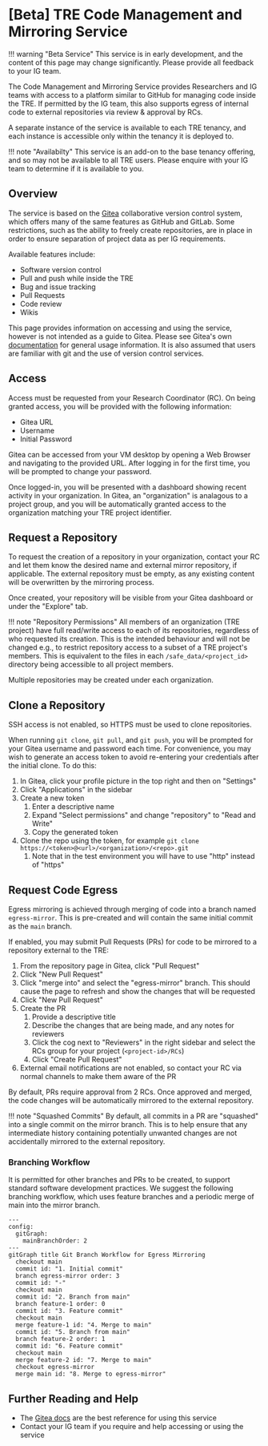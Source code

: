 # \[Beta] TRE Code Management and Mirroring Service

!!! warning "Beta Service"
    This service is in early development, and the content of this page may change significantly. Please provide all feedback to your IG team.

The Code Management and Mirroring Service provides Researchers and IG teams with access to a platform similar to GitHub for managing code inside the TRE. If permitted by the IG team, this also supports egress of internal code to external repositories via review & approval by RCs.

A separate instance of the service is available to each TRE tenancy, and each instance is accessible only within the tenancy it is deployed to.

!!! note "Availabilty"
    This service is an add-on to the base tenancy offering, and so may not be available to all TRE users. Please enquire with your IG team to determine if it is available to you.

## Overview

The service is based on the [Gitea](https://about.gitea.com/) collaborative version control system, which offers many of the same features as GitHub and GitLab. Some restrictions, such as the ability to freely create repositories, are in place in order to ensure separation of project data as per IG requirements.

Available features include:

- Software version control
- Pull and push while inside the TRE
- Bug and issue tracking
- Pull Requests
- Code review
- Wikis

This page provides information on accessing and using the service, however is not intended as a guide to Gitea. Please see Gitea's own [documentation][gitea_docs] for general usage information. It is also assumed that users are familiar with git and the use of version control services.

## Access

Access must be requested from your Research Coordinator (RC). On being granted access, you will be provided with the following information:

- Gitea URL
- Username
- Initial Password

Gitea can be accessed from your VM desktop by opening a Web Browser and navigating to the provided URL. After logging in for the first time, you will be prompted to change your password.

Once logged-in, you will be presented with a dashboard showing recent activity in your organization. In Gitea, an "organization" is analagous to a project group, and you will be automatically granted access to the organization matching your TRE project identifier.

## Request a Repository

To request the creation of a repository in your organization, contact your RC and let them know the desired name and external mirror repository, if applicable. The external repository must be empty, as any existing content will be overwritten by the mirroring process.

Once created, your repository will be visible from your Gitea dashboard or under the "Explore" tab.

!!! note "Repository Permissions"
    All members of an organization (TRE project) have full read/write access to each of its repositories, regardless of who requested its creation. This is the intended behaviour and will not be changed e.g., to restrict repository access to a subset of a TRE project's members. This is equivalent to the files in each `/safe_data/<project_id>` directory being accessible to all project members.

Multiple repositories may be created under each organization.

## Clone a Repository

SSH access is not enabled, so HTTPS must be used to clone repositories.

When running `git clone`, `git pull`, and `git push`, you will be prompted for your Gitea username and password each time. For convenience, you may wish to generate an access token to avoid re-entering your credentials after the initial clone. To do this:

1. In Gitea, click your profile picture in the top right and then on "Settings"
1. Click "Applications" in the sidebar
1. Create a new token
    1. Enter a descriptive name
    1. Expand "Select permissions" and change "repository" to "Read and Write"
    1. Copy the generated token
1. Clone the repo using the token, for example `git clone https://<token>@<url>/<organization>/<repo>.git`
    1. Note that in the test environment you will have to use "http" instead of "https"

## Request Code Egress

Egress mirroring is achieved through merging of code into a branch named `egress-mirror`. This is pre-created and will contain the same initial commit as the `main` branch.

If enabled, you may submit Pull Requests (PRs) for code to be mirrored to a repository external to the TRE:

1. From the repository page in Gitea, click "Pull Request"
1. Click "New Pull Request"
1. Click "merge into" and select the "egress-mirror" branch. This should cause the page to refresh and show the changes that will be requested
1. Click "New Pull Request"
1. Create the PR
    1. Provide a descriptive title
    1. Describe the changes that are being made, and any notes for reviewers
    1. Click the cog next to "Reviewers" in the right sidebar and select the RCs group for your project (`<project-id>/RCs`)
    1. Click "Create Pull Request"
1. External email notifications are not enabled, so contact your RC via normal channels to make them aware of the PR

By default, PRs require approval from 2 RCs. Once approved and merged, the code changes will be automatically mirrored to the external repository.

!!! note "Squashed Commits"
    By default, all commits in a PR are "squashed" into a single commit on the mirror branch. This is to help ensure that any intermediate history containing potentially unwanted changes are not accidentally mirrored to the external repository.

### Branching Workflow

It is permitted for other branches and PRs to be created, to support standard software development practices. We suggest the following branching workflow, which uses feature branches and a periodic merge of main into the mirror branch.

```mermaid
---
config:
  gitGraph:
    mainBranchOrder: 2
---
gitGraph title Git Branch Workflow for Egress Mirroring
  checkout main
  commit id: "1. Initial commit"
  branch egress-mirror order: 3
  commit id: "-"
  checkout main
  commit id: "2. Branch from main"
  branch feature-1 order: 0
  commit id: "3. Feature commit"
  checkout main
  merge feature-1 id: "4. Merge to main"
  commit id: "5. Branch from main"
  branch feature-2 order: 1
  commit id: "6. Feature commit"
  checkout main
  merge feature-2 id: "7. Merge to main"
  checkout egress-mirror
  merge main id: "8. Merge to egress-mirror"
```

## Further Reading and Help

- The [Gitea docs][gitea_docs] are the best reference for using this service
- Contact your IG team if you require and help accessing or using the service

<!-- Links -->

[gitea_docs]: https://docs.gitea.com/
